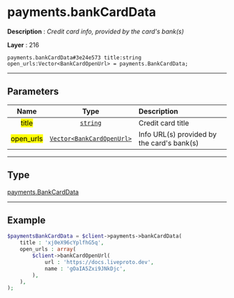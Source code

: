 # payments.bankCardData

**Description** : *Credit card info, provided by the card&#039;s bank\(s\)*

**Layer** : 216

```tl
payments.bankCardData#3e24e573 title:string open_urls:Vector<BankCardOpenUrl> = payments.BankCardData;
```

---

## Parameters

| Name | Type | Description |
| :---: | :---: | :--- |
| <mark>title</mark> | [`string`](type/string) | Credit card title |
| <mark>open_urls</mark> | [`Vector<BankCardOpenUrl>`](type/BankCardOpenUrl) | Info URL(s) provided by the card's bank(s) |

---

## Type

[payments.BankCardData](type/payments.BankCardData)

---

## Example

```php
$paymentsBankCardData = $client->payments->bankCardData(
	title : 'xj0eX96cYplfhG5q',
	open_urls : array(
		$client->bankCardOpenUrl(
			url : 'https://docs.liveproto.dev',
			name : 'gOaIA5Zxi9JNkDjc',
		),
	),
);
```